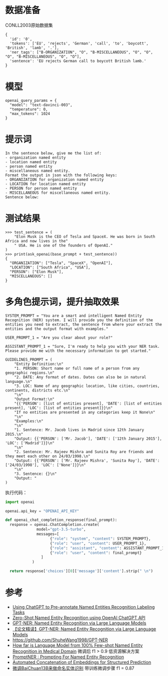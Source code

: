 # 数据准备
CONLL2003原始数据集
```
{
  'id': '0', 
  'tokens': ['EU', 'rejects', 'German', 'call', 'to', 'boycott', 'British', 'lamb', '.'],
  'ner_tags': ["B-ORGANIZATION", "O", "B-MISCELLANEOUS", "O", "O", "O", "B-MISCELLANEOUS", "O", "O"],
  'sentence': 'EU rejects German call to boycott British lamb.'
}
```
# 模型
```
openai_query_params = {
  "model": "text-davinci-003",
  "temperature": 0,
  "max_tokens": 1024
}
```

# 提示词
```
In the sentence below, give me the list of:
- organization named entity
- location named entity
- person named entity
- miscellaneous named entity.
Format the output in json with the following keys:
- ORGANIZATION for organization named entity
- LOCATION for location named entity
- PERSON for person named entity
- MISCELLANEOUS for miscellaneous named entity.
Sentence below:
```

# 测试结果
```
>>> test_sentence = (
    "Elon Musk is the CEO of Tesla and SpaceX. He was born in South Africa and now lives in the"
    " USA. He is one of the founders of OpenAI."
)
>>> print(ask_openai(base_prompt + test_sentence))
{
  "ORGANIZATION": ["Tesla", "SpaceX", "OpenAI"],
  "LOCATION": ["South Africa", "USA"],
  "PERSON": ["Elon Musk"],
  "MISCELLANEOUS": []
}
```

# 多角色提示词，提升抽取效果
```
SYSTEM_PROMPT = "You are a smart and intelligent Named Entity Recognition (NER) system. I will provide you the definition of the entities you need to extract, the sentence from where your extract the entities and the output format with examples."

USER_PROMPT_1 = "Are you clear about your role?"

ASSISTANT_PROMPT_1 = "Sure, I'm ready to help you with your NER task. Please provide me with the necessary information to get started."

GUIDELINES_PROMPT = (
    "Entity Definition:\n"
    "1. PERSON: Short name or full name of a person from any geographic regions.\n"
    "2. DATE: Any format of dates. Dates can also be in natural language.\n"
    "3. LOC: Name of any geographic location, like cities, countries, continents, districts etc.\n"
    "\n"
    "Output Format:\n"
    "{{'PERSON': [list of entities present], 'DATE': [list of entities present], 'LOC': [list of entities present]}}\n"
    "If no entities are presented in any categories keep it None\n"
    "\n"
    "Examples:\n"
    "\n"
    "1. Sentence: Mr. Jacob lives in Madrid since 12th January 2015.\n"
    "Output: {{'PERSON': ['Mr. Jacob'], 'DATE': ['12th January 2015'], 'LOC': ['Madrid']}}\n"
    "\n"
    "2. Sentence: Mr. Rajeev Mishra and Sunita Roy are friends and they meet each other on 24/03/1998.\n"
    "Output: {{'PERSON': ['Mr. Rajeev Mishra', 'Sunita Roy'], 'DATE': ['24/03/1998'], 'LOC': ['None']}}\n"
    "\n"
    "3. Sentence: {}\n"
    "Output: "
)
```
执行代码：
```python
import openai

openai.api_key = "OPENAI_API_KEY"

def openai_chat_completion_response(final_prompt):
  response = openai.ChatCompletion.create(
              model="gpt-3.5-turbo",
              messages=[
                    {"role": "system", "content": SYSTEM_PROMPT},
                    {"role": "user", "content": USER_PROMPT_1},
                    {"role": "assistant", "content": ASSISTANT_PROMPT_1},
                    {"role": "user", "content": final_prompt}
                ]
            )

  return response['choices'][0]['message']['content'].strip(" \n")
```

# 参考
- [Using ChatGPT to Pre-annotate Named Entities Recognition Labeling Tasks](https://kili-technology.com/data-labeling/machine-learning/using-chatgpt-to-pre-annotate-named-entities-recognition-labeling-tasks)
- [Zero-Shot Named Entity Recognition using OpenAI ChatGPT API](https://sourajit16-02-93.medium.com/zero-shot-named-entity-recognition-using-openai-chatgpt-api-46738191f375)
- [GPT-NER: Named Entity Recognition via Large Language Models](https://arxiv.org/pdf/2304.10428.pdf)
- [【论文精读】GPT-NER: Named Entity Recognition via Large Language Models](https://blog.csdn.net/HERODING23/article/details/130476395)
- https://github.com/ShuheWang1998/GPT-NER
- [How far is Language Model from 100% Few-shot Named Entity Recognition in Medical Domain](https://arxiv.org/pdf/2307.00186.pdf) 微调后 f1 > 0.9 低资源解决方案
- [PromptNER : Prompting For Named Entity Recognition](https://arxiv.org/pdf/2305.15444.pdf)
- [Automated Concatenation of Embeddings for Structured Prediction](https://arxiv.org/pdf/2010.05006.pdf)
- [微调BaiChuan13B来做命名实体识别](https://zhuanlan.zhihu.com/p/645339671) 带训练微调步骤 f1 = 0.87
